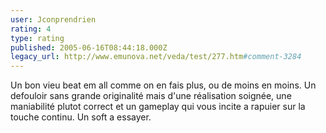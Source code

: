 ```yaml
---
user: Jconprendrien
rating: 4
type: rating
published: 2005-06-16T08:44:18.000Z
legacy_url: http://www.emunova.net/veda/test/277.htm#comment-3284
---
```

Un bon vieu beat em all comme on en fais plus, ou de moins en moins. Un defouloir sans grande originalité mais d'une réalisation soignée, une maniabilité plutot correct et un gameplay qui vous incite a rapuier sur la touche continu. Un soft a essayer.